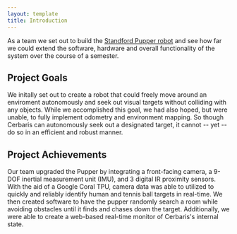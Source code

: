 ```yaml
---
layout: template
title: Introduction
---
```

As a team we set out to build the [Standford Pupper
robot](https://stanfordstudentrobotics.org/pupper) and see how far we could
extend the software, hardware and overall functionality of the system over the
course of a semester.

## Project Goals
We initally set out to create a robot that could freely move around an
enviroment autonomously and seek out visual targets without colliding with any
objects. While we accomplished this goal, we had also hoped, but were unable,
to fully implement odometry and environment mapping. So though Cerbaris can
autonomously seek out a designated target, it cannot -- yet -- do so in an
efficient and robust manner.

## Project Achievements 
Our team upgraded the Pupper by integrating a front-facing camera, a 9-DOF
inertial measurement unit (IMU), and 3 digital IR proximity sensors. With the
aid of a Google Coral TPU, camera data was able to utilized to quickly and
reliably identify human and tennis ball targets in real-time. We then created
software to have the pupper randomly search a room while avoiding obstacles
until it finds and chases down the target. Additionally, we were able to create
a web-based real-time monitor of Cerbaris's internal state.

